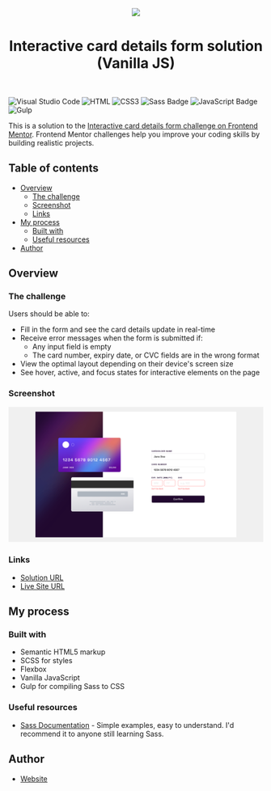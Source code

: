<p align="center">
    <a href="https://www.frontendmentor.io"><img src="https://www.frontendmentor.io/static/images/logo-desktop.svg"></a>
    </p>
<h1 style="text-align: center">Interactive card details form solution (Vanilla JS)</h1>

<br>

![Visual Studio Code](https://img.shields.io/badge/Visual%20Studio%20Code-0078d7.svg?style=for-the-badge&logo=visual-studio-code&logoColor=white) ![HTML](https://img.shields.io/badge/HTML5-E34F26?style=for-the-badge&logo=html5&logoColor=white) ![CSS3](https://img.shields.io/badge/css3-%231572B6.svg?style=for-the-badge&logo=css3&logoColor=white) ![Sass Badge](https://img.shields.io/badge/Sass-C69?logo=sass&logoColor=fff&style=for-the-badge) ![JavaScript Badge](https://img.shields.io/badge/JavaScript-F7DF1E?logo=javascript&logoColor=000&style=for-the-badge) ![Gulp](https://img.shields.io/badge/GULP-%23CF4647.svg?style=for-the-badge&logo=gulp&logoColor=white)

This is a solution to the [Interactive card details form challenge on Frontend Mentor](https://www.frontendmentor.io/challenges/interactive-card-details-form-XpS8cKZDWw). Frontend Mentor challenges help you improve your coding skills by building realistic projects.

## Table of contents

-   [Overview](#overview)
    -   [The challenge](#the-challenge)
    -   [Screenshot](#screenshot)
    -   [Links](#links)
-   [My process](#my-process)
    -   [Built with](#built-with)
    -   [Useful resources](#useful-resources)
-   [Author](#author)

## Overview

### The challenge

Users should be able to:

-   Fill in the form and see the card details update in real-time
-   Receive error messages when the form is submitted if:
    -   Any input field is empty
    -   The card number, expiry date, or CVC fields are in the wrong format
-   View the optimal layout depending on their device's screen size
-   See hover, active, and focus states for interactive elements on the page

### Screenshot

![Screenshot](./screenshot.png)

### Links

-   [Solution URL](https://github.com/adamhm/frontend-mentor-challenges/tree/main/interactive-card-details-form-main/vanilla-js)
-   [Live Site URL](https://adamhm.github.io/fm/interactive-card/vanilla-js/)

## My process

### Built with

-   Semantic HTML5 markup
-   SCSS for styles
-   Flexbox
-   Vanilla JavaScript
-   Gulp for compiling Sass to CSS

### Useful resources

-   [Sass Documentation](https://sass-lang.com/documentation/) - Simple examples, easy to understand. I'd recommend it to anyone still learning Sass.

## Author

-   [Website](https://adamhm.github.io)
